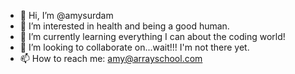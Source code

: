 - 👋 Hi, I’m @amysurdam
- 👀 I’m interested in health and being a good human. 
- 🌱 I’m currently learning everything I can about the coding world!
- 💞️ I’m looking to collaborate on...wait!!! I'm not there yet. 
- 📫 How to reach me: amy@arrayschool.com

<!---
amysurdam/amysurdam is a ✨ special ✨ repository because its `README.md` (this file) appears on your GitHub profile.
You can click the Preview link to take a look at your changes.
--->
